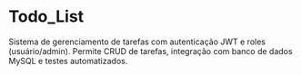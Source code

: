 # Todo_List
Sistema de gerenciamento de tarefas com autenticação JWT e roles (usuário/admin). Permite CRUD de tarefas, integração com banco de dados MySQL e testes automatizados.
